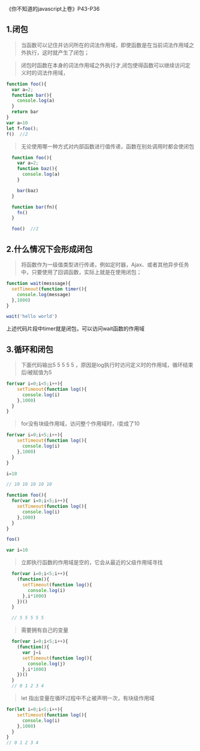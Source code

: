 《你不知道的javascript上卷》P43-P36
## 1.闭包
  > 当函数可以记住并访问所在的词法作用域，即使函数是在当前词法作用域之外执行，这时就产生了闭包；
  
  >闭包时函数在本身的词法作用域之外执行才,闭包使得函数可以继续访问定义时的词法作用域，
```javascript
function foo(){
  var a=2;
  function bar(){
    console.log(a)
  }
  return bar
}
var a=10
let f=foo();
f()  //2
```
> 无论使用哪一种方式对内部函数进行值传递，函数在别处调用时都会使闭包
```javascript
  function foo(){
    var a=2;
    function baz(){
      console.log(a)
    }

    bar(baz)
  }

  function bar(fn){
    fn()
  }

  foo()  //2
```

## 2.什么情况下会形成闭包
> 将函数作为一级值类型进行传递，例如定时器，Ajax、或者其他异步任务中，只要使用了回调函数，实际上就是在使用闭包；
```javascript
function wait(messsage){
  setTimeout(function timer(){
    console.log(message)
  },1000)
}

wait('hello world')

```
上述代码片段中timer就是闭包，可以访问wait函数的作用域

## 3.循环和闭包

>下面代码输出5 5 5 5 5 ，原因是log执行时访问定义时的作用域，循环结束后i被赋值为5
```javascript
for(var i=0;i<5;i++){
    setTimeout(function log(){
      console.log(i)
    },1000)
  }
}

```
>for没有块级作用域，访问整个作用域时，i变成了10
```javascript
for(var i=0;i<5;i++){
    setTimeout(function log(){
      console.log(i)
    },1000)
  }
}

i=10

// 10 10 10 10 10
```

```javascript
function foo(){
  for(var i=0;i<5;i++){
    setTimeout(function log(){
      console.log(i)
    },1000)
  }
}

foo()

var i=10

```
> 立即执行函数的作用域是空的，它会从最近的父级作用域寻找
```javascript
  for(var i=0;i<5;i++){
    (function(){
      setTimeout(function log(){
        console.log(i)
      },i*1000)
    })()
  }

  // 5 5 5 5 5
```
>需要拥有自己的变量
```javascript
  for(var i=0;i<5;i++){
    (function(){
      var j=i
      setTimeout(function log(){
        console.log(j)
      },i*1000)
    })()
  }
  // 0 1 2 3 4
```
> let 指出变量在循环过程中不止被声明一次，有块级作用域
```javascript
for(let i=0;i<5;i++){
    setTimeout(function log(){
      console.log(i)
    },1000)
  }
}
// 0 1 2 3 4
```